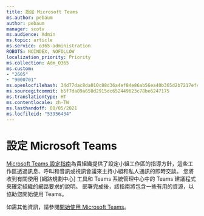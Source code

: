 ```yaml
---
title: 設定 Microsoft Teams
ms.author: pebaum
author: pebaum
manager: scotv
ms.audience: Admin
ms.topic: article
ms.service: o365-administration
ROBOTS: NOINDEX, NOFOLLOW
localization_priority: Priority
ms.collection: Adm_O365
ms.custom:
- "2605"
- "9000701"
ms.openlocfilehash: 34d77dac8da010c88d36a4ef84e86ab56ea40b365d2b7217efcd057df85738d3
ms.sourcegitcommit: b5f7da89a650d2915dc652449623c78be6247175
ms.translationtype: HT
ms.contentlocale: zh-TW
ms.lasthandoff: 08/05/2021
ms.locfileid: "53956434"
---
```

# <a name="set-up-microsoft-teams"></a>設定 Microsoft Teams

[Microsoft Teams 設定指南](https://aka.ms/teamsguidance)為貴組織提供了設定小組工作區的指導方針，這些工作區透過訊息、呼叫和音訊或視訊會議來主持小組和私人通訊的即時交談。 您將收到有關使用 [網路規劃中心] 工具和 Teams 系統管理中心中的 Teams 建議程式來確定組織的網路要求的說明。 部署完成後，該指南將包含一些有用的資源，以協助您開始使用 Teams。

如需其他資訊，請參閱[開始使用 Microsoft Teams](https://docs.microsoft.com/microsoftteams/get-started-with-teams-quick-start)。
